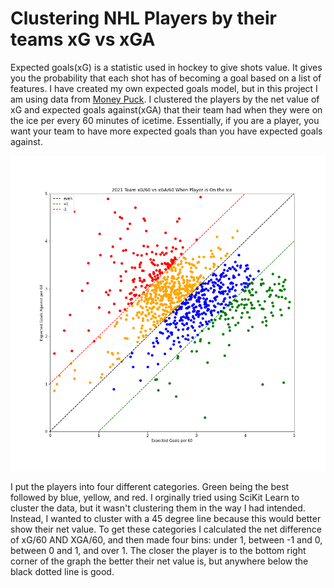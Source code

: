 <h1>Clustering NHL Players by their teams xG vs xGA</h1>
<p>Expected goals(xG) is a statistic used in hockey to give shots value. It gives you the probability that each shot has of becoming a goal based on a list of features. I have created my own expected goals model, but in this project I am using data from <a href = "moneypuck.com">Money Puck</a>.
I clustered the players by the net value of xG and expected goals against(xGA) that their team had when they were on the ice per every 60 minutes of icetime. Essentially, if you are a player, you want your team to have more expected goals than you have expected goals against.</p>
<img src = 'expectedGoalCluster.png'>
<p>I put the players into four different categories. Green being the best followed by blue, yellow, and red. I orginally tried using SciKit Learn to cluster the data, but it wasn't clustering them in the way I had intended. Instead, I wanted to cluster with a 45 degree line because this would better show their net value. 
To get these categories I calculated the net difference of xG/60 AND XGA/60, and then made four bins: under 1, between -1 and 0, between 0 and 1, and over 1. 
The closer the player is to the bottom right corner of the graph the better their net value is, but anywhere below the black dotted line is good.
</p>
